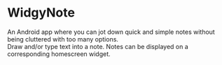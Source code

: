 # WidgyNote

An Android app where you can jot down quick and simple notes without being cluttered with too many options.  
Draw and/or type text into a note.  Notes can be displayed on a corresponding homescreen widget.
